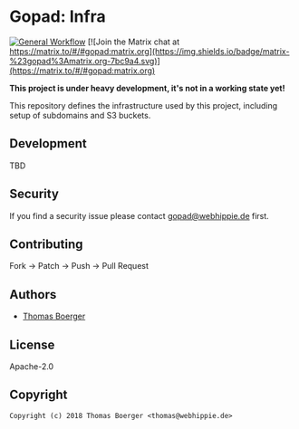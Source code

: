 # Gopad: Infra

[![General Workflow](https://github.com/gopad/gopad-infra/actions/workflows/general.yml/badge.svg)](https://github.com/gopad/gopad-infra/actions/workflows/general.yml) [![Join the Matrix chat at https://matrix.to/#/#gopad:matrix.org](https://img.shields.io/badge/matrix-%23gopad%3Amatrix.org-7bc9a4.svg)](https://matrix.to/#/#gopad:matrix.org)

**This project is under heavy development, it's not in a working state yet!**

This repository defines the infrastructure used by this project, including setup
of subdomains and S3 buckets.

## Development

TBD

## Security

If you find a security issue please contact gopad@webhippie.de first.

## Contributing

Fork -> Patch -> Push -> Pull Request

## Authors

*  [Thomas Boerger](https://github.com/tboerger)

## License

Apache-2.0

## Copyright

```console
Copyright (c) 2018 Thomas Boerger <thomas@webhippie.de>
```
